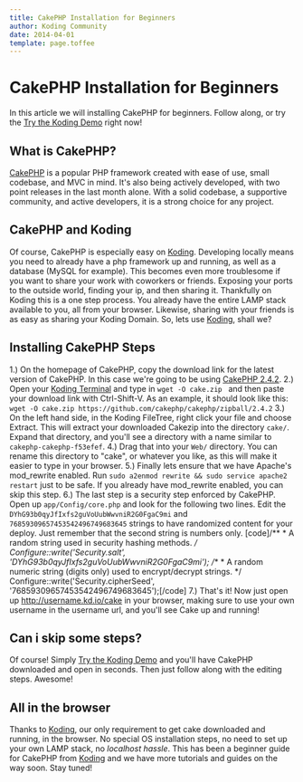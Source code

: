 ```yaml
---
title: CakePHP Installation for Beginners
author: Koding Community
date: 2014-04-01
template: page.toffee
---
```


# CakePHP Installation for Beginners

In this article we will installing CakePHP for beginners. Follow along, or try the [Try the Koding Demo](https://koding.com/Develop/Teamwork?import=http://tinyurl.com/my7fkyz) right now! 

## What is CakePHP?

[CakePHP](http://cakephp.org/) is a popular PHP framework created with ease of use, small codebase, and MVC in mind. It's also being actively developed, with two point releases in the last month alone. With a solid codebase, a supportive community, and active developers, it is a strong choice for any project. 

## CakePHP and Koding

Of course, CakePHP is especially easy on [Koding](https://koding.com). Developing locally means you need to already have a php framework up and running, as well as a database (MySQL for example). This becomes even more troublesome if you want to share your work with coworkers or friends. Exposing your ports to the outside world, finding your ip, and then sharing it. Thankfully on Koding this is a one step process. You already have the entire LAMP stack available to you, all from your browser. Likewise, sharing with your friends is as easy as sharing your Koding Domain. So, lets use [Koding](https://koding.com), shall we? 

## Installing CakePHP Steps

1.) On the homepage of CakePHP, copy the download link for the latest version of CakePHP. In this case we're going to be using [CakePHP 2.4.2](https://github.com/cakephp/cakephp/zipball/2.4.2). 2.) Open your [Koding Terminal](https://koding.com/Develop/Terminal) and type in `wget -O cake.zip ` and then paste your download link with Ctrl-Shift-V. As an example, it should look like this: `wget -O cake.zip https://github.com/cakephp/cakephp/zipball/2.4.2` 3.) On the left hand side, in the Koding FileTree, right click your file and choose Extract. This will extract your downloaded Cakezip into the directory `cake/`. Expand that directory, and you'll see a directory with a name similar to `cakephp-cakephp-f53efef`. 4.) Drag that into your `Web/` directory. You can rename this directory to "cake", or whatever you like, as this will make it easier to type in your browser. 5.) Finally lets ensure that we have Apache's mod_rewrite enabled. Run `sudo a2enmod rewrite && sudo service apache2 restart` just to be safe. If you already have mod_rewrite enabled, you can skip this step. 6.) The last step is a security step enforced by CakePHP. Open up `app/Config/core.php` and look for the following two lines. Edit the `DYhG93b0qyJfIxfs2guVoUubWwvniR2G0FgaC9mi` and `76859309657453542496749683645` strings to have randomized content for your deploy. Just remember that the second string is numbers only. [code]/** * A random string used in security hashing methods. */ Configure::write('Security.salt', 'DYhG93b0qyJfIxfs2guVoUubWwvniR2G0FgaC9mi'); /** * A random numeric string (digits only) used to encrypt/decrypt strings. */ Configure::write('Security.cipherSeed', '76859309657453542496749683645');[/code] 7.) That's it! Now just open up http://username.kd.io/cake in your browser, making sure to use your own username in the username url, and you'll see Cake up and running! 

## Can i skip some steps?

Of course! Simply [Try the Koding Demo](https://koding.com/Develop/Teamwork?import=http://tinyurl.com/my7fkyz) and you'll have CakePHP downloaded and open in seconds. Then just follow along with the editing steps. Awesome! 

## All in the browser

Thanks to [Koding](https://koding.com), our only requirement to get cake downloaded and running, in the browser. No special OS installation steps, no need to set up your own LAMP stack, no _localhost hassle_. This has been a beginner guide for CakePHP from [Koding]("https://koding.com) and we have more tutorials and guides on the way soon. Stay tuned!
